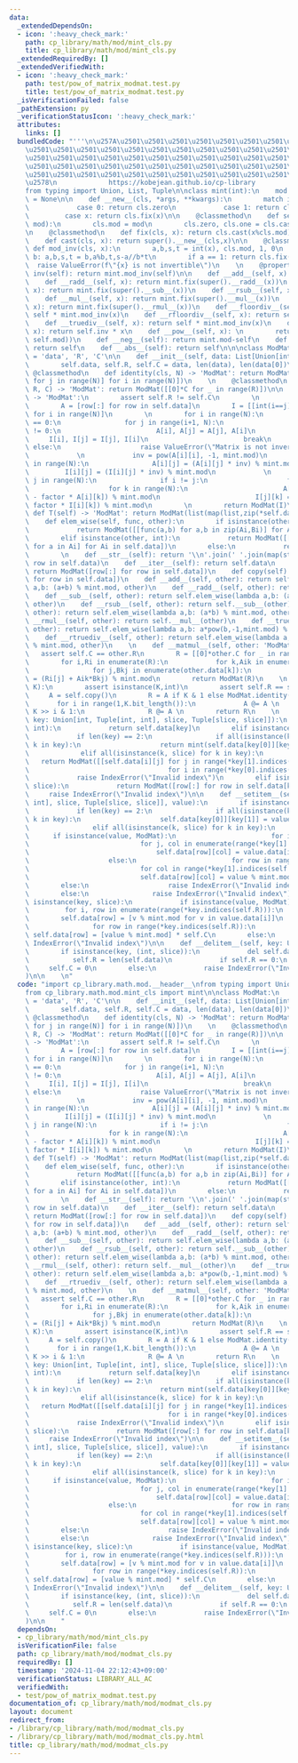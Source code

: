 ```yaml
---
data:
  _extendedDependsOn:
  - icon: ':heavy_check_mark:'
    path: cp_library/math/mod/mint_cls.py
    title: cp_library/math/mod/mint_cls.py
  _extendedRequiredBy: []
  _extendedVerifiedWith:
  - icon: ':heavy_check_mark:'
    path: test/pow_of_matrix_modmat.test.py
    title: test/pow_of_matrix_modmat.test.py
  _isVerificationFailed: false
  _pathExtension: py
  _verificationStatusIcon: ':heavy_check_mark:'
  attributes:
    links: []
  bundledCode: "'''\n\u257A\u2501\u2501\u2501\u2501\u2501\u2501\u2501\u2501\u2501\u2501\
    \u2501\u2501\u2501\u2501\u2501\u2501\u2501\u2501\u2501\u2501\u2501\u2501\u2501\
    \u2501\u2501\u2501\u2501\u2501\u2501\u2501\u2501\u2501\u2501\u2501\u2501\u2501\
    \u2501\u2501\u2501\u2501\u2501\u2501\u2501\u2501\u2501\u2501\u2501\u2501\u2501\
    \u2501\u2501\u2501\u2501\u2501\u2501\u2501\u2501\u2501\u2501\u2501\u2501\u2501\
    \u2578\n             https://kobejean.github.io/cp-library               \n'''\n\
    from typing import Union, List, Tuple\n\nclass mint(int):\n    mod = zero = one\
    \ = None\n\n    def __new__(cls, *args, **kwargs):\n        match int(*args, **kwargs):\n\
    \            case 0: return cls.zero\n            case 1: return cls.one\n   \
    \         case x: return cls.fix(x)\n\n    @classmethod\n    def set_mod(cls,\
    \ mod):\n        cls.mod = mod\n        cls.zero, cls.one = cls.cast(0), cls.fix(1)\n\
    \n    @classmethod\n    def fix(cls, x): return cls.cast(x%cls.mod)\n\n    @classmethod\n\
    \    def cast(cls, x): return super().__new__(cls,x)\n\n    @classmethod\n   \
    \ def mod_inv(cls, x):\n        a,b,s,t = int(x), cls.mod, 1, 0\n        while\
    \ b: a,b,s,t = b,a%b,t,s-a//b*t\n        if a == 1: return cls.fix(s)\n      \
    \  raise ValueError(f\"{x} is not invertible\")\n    \n    @property\n    def\
    \ inv(self): return mint.mod_inv(self)\n\n    def __add__(self, x): return mint.fix(super().__add__(x))\n\
    \    def __radd__(self, x): return mint.fix(super().__radd__(x))\n    def __sub__(self,\
    \ x): return mint.fix(super().__sub__(x))\n    def __rsub__(self, x): return mint.fix(super().__rsub__(x))\n\
    \    def __mul__(self, x): return mint.fix(super().__mul__(x))\n    def __rmul__(self,\
    \ x): return mint.fix(super().__rmul__(x))\n    def __floordiv__(self, x): return\
    \ self * mint.mod_inv(x)\n    def __rfloordiv__(self, x): return self.inv * x\n\
    \    def __truediv__(self, x): return self * mint.mod_inv(x)\n    def __rtruediv__(self,\
    \ x): return self.inv * x\n    def __pow__(self, x): \n        return self.cast(super().__pow__(x,\
    \ self.mod))\n    def __neg__(self): return mint.mod-self\n    def __pos__(self):\
    \ return self\n    def __abs__(self): return self\n\n\nclass ModMat:\n    __slots__\
    \ = 'data', 'R', 'C'\n\n    def __init__(self, data: List[Union[int,mint]]):\n\
    \        self.data, self.R, self.C = data, len(data), len(data[0])\n    \n   \
    \ @classmethod\n    def identity(cls, N) -> 'ModMat': return ModMat([[int(i==j)\
    \ for j in range(N)] for i in range(N)])\n    \n    @classmethod\n    def zeros(cls,\
    \ R, C) -> 'ModMat': return ModMat([[0]*C for _ in range(R)])\n\n    def inv(self)\
    \ -> 'ModMat':\n        assert self.R != self.C\n        \n        N = self.R\n\
    \        A = [row[:] for row in self.data]\n        I = [[int(i==j) for j in range(N)]\
    \ for i in range(N)]\n        \n        for i in range(N):\n            if A[i][i]\
    \ == 0:\n                for j in range(i+1, N):\n                    if A[j][i]\
    \ != 0:\n                        A[i], A[j] = A[j], A[i]\n                   \
    \     I[i], I[j] = I[j], I[i]\n                        break\n               \
    \ else:\n                    raise ValueError(\"Matrix is not invertible\")\n\
    \            \n            inv = pow(A[i][i], -1, mint.mod)\n            for j\
    \ in range(N):\n                A[i][j] = (A[i][j] * inv) % mint.mod\n       \
    \         I[i][j] = (I[i][j] * inv) % mint.mod\n            \n            for\
    \ j in range(N):\n                if i != j:\n                    factor = A[j][i]\n\
    \                    for k in range(N):\n                        A[j][k] = (A[j][k]\
    \ - factor * A[i][k]) % mint.mod\n                        I[j][k] = (I[j][k] -\
    \ factor * I[i][k]) % mint.mod\n        \n        return ModMat(I)\n    \n   \
    \ def T(self) -> 'ModMat': return ModMat(list(map(list,zip(*self.data))))\n\n\
    \    def elem_wise(self, func, other):\n        if isinstance(other, ModMat):\n\
    \            return ModMat([[func(a,b) for a,b in zip(Ai,Bi)] for Ai,Bi in zip(self.data,other.data)])\n\
    \        elif isinstance(other, int):\n            return ModMat([[func(a,other)\
    \ for a in Ai] for Ai in self.data])\n        else:\n            return NotImplemented\n\
    \        \n    def __str__(self): return '\\n'.join(' '.join(map(str,row)) for\
    \ row in self.data)\n    def __iter__(self): return self.data\n    def __copy__(self):\
    \ return ModMat([row[:] for row in self.data])\n    def copy(self): return ModMat([row[:]\
    \ for row in self.data])\n    def __add__(self, other): return self.elem_wise(lambda\
    \ a,b: (a+b) % mint.mod, other)\n    def __radd__(self, other): return self.__add__(other)\n\
    \    def __sub__(self, other): return self.elem_wise(lambda a,b: (a-b) % mint.mod,\
    \ other)\n    def __rsub__(self, other): return self.__sub__(other)\n    def __mul__(self,\
    \ other): return self.elem_wise(lambda a,b: (a*b) % mint.mod, other)\n    def\
    \ __rmul__(self, other): return self.__mul__(other)\n    def __truediv__(self,\
    \ other): return self.elem_wise(lambda a,b: a*pow(b,-1,mint.mod) % mint.mod, other)\n\
    \    def __rtruediv__(self, other): return self.elem_wise(lambda a,b: pow(a,-1,mint.mod)*b\
    \ % mint.mod, other)\n    \n    def __matmul__(self, other: 'ModMat'):\n     \
    \   assert self.C == other.R\n        R = [[0]*other.C for _ in range(self.R)]\n\
    \        for i,Ri in enumerate(R):\n            for k,Aik in enumerate(self.data[i]):\n\
    \                for j,Bkj in enumerate(other.data[k]):\n                    Ri[j]\
    \ = (Ri[j] + Aik*Bkj) % mint.mod\n        return ModMat(R)\n    \n    def __pow__(self,\
    \ K):\n        assert isinstance(K,int)\n        assert self.R == self.C\n   \
    \     A = self.copy()\n        R = A if K & 1 else ModMat.identity(self.R)\n \
    \       for i in range(1,K.bit_length()):\n            A @= A \n            if\
    \ K >> i & 1:\n                R @= A \n        return R\n    \n    def __getitem__(self,\
    \ key: Union[int, Tuple[int, int], slice, Tuple[slice, slice]]):\n        if isinstance(key,\
    \ int):\n            return self.data[key]\n        elif isinstance(key, tuple):\n\
    \            if len(key) == 2:\n                if all(isinstance(k, int) for\
    \ k in key):\n                    return mint(self.data[key[0]][key[1]])\n   \
    \             elif all(isinstance(k, slice) for k in key):\n                 \
    \   return ModMat([[self.data[i][j] for j in range(*key[1].indices(self.C))] \n\
    \                                   for i in range(*key[0].indices(self.R))])\n\
    \            raise IndexError(\"Invalid index\")\n        elif isinstance(key,\
    \ slice):\n            return ModMat([row[:] for row in self.data[key]])\n   \
    \     raise IndexError(\"Invalid index\")\n\n    def __setitem__(self, key: Union[Tuple[int,\
    \ int], slice, Tuple[slice, slice]], value):\n        if isinstance(key, tuple):\n\
    \            if len(key) == 2:\n                if all(isinstance(k, int) for\
    \ k in key):\n                    self.data[key[0]][key[1]] = value % mint.mod\n\
    \                elif all(isinstance(k, slice) for k in key):\n              \
    \      if isinstance(value, ModMat):\n                        for i, row in enumerate(range(*key[0].indices(self.R))):\n\
    \                            for j, col in enumerate(range(*key[1].indices(self.C))):\n\
    \                                self.data[row][col] = value.data[i][j] % mint.mod\n\
    \                    else:\n                        for row in range(*key[0].indices(self.R)):\n\
    \                            for col in range(*key[1].indices(self.C)):\n    \
    \                            self.data[row][col] = value % mint.mod\n        \
    \        else:\n                    raise IndexError(\"Invalid index\")\n    \
    \        else:\n                raise IndexError(\"Invalid index\")\n        elif\
    \ isinstance(key, slice):\n            if isinstance(value, ModMat):\n       \
    \         for i, row in enumerate(range(*key.indices(self.R))):\n            \
    \        self.data[row] = [v % mint.mod for v in value.data[i]]\n            else:\n\
    \                for row in range(*key.indices(self.R)):\n                   \
    \ self.data[row] = [value % mint.mod] * self.C\n        else:\n            raise\
    \ IndexError(\"Invalid index\")\n\n    def __delitem__(self, key: Union[int, slice]):\n\
    \        if isinstance(key, (int, slice)):\n            del self.data[key]\n \
    \           self.R = len(self.data)\n            if self.R == 0:\n           \
    \     self.C = 0\n        else:\n            raise IndexError(\"Invalid index\"\
    )\n\n    \n"
  code: "import cp_library.math.mod.__header__\nfrom typing import Union, List, Tuple\n\
    from cp_library.math.mod.mint_cls import mint\n\nclass ModMat:\n    __slots__\
    \ = 'data', 'R', 'C'\n\n    def __init__(self, data: List[Union[int,mint]]):\n\
    \        self.data, self.R, self.C = data, len(data), len(data[0])\n    \n   \
    \ @classmethod\n    def identity(cls, N) -> 'ModMat': return ModMat([[int(i==j)\
    \ for j in range(N)] for i in range(N)])\n    \n    @classmethod\n    def zeros(cls,\
    \ R, C) -> 'ModMat': return ModMat([[0]*C for _ in range(R)])\n\n    def inv(self)\
    \ -> 'ModMat':\n        assert self.R != self.C\n        \n        N = self.R\n\
    \        A = [row[:] for row in self.data]\n        I = [[int(i==j) for j in range(N)]\
    \ for i in range(N)]\n        \n        for i in range(N):\n            if A[i][i]\
    \ == 0:\n                for j in range(i+1, N):\n                    if A[j][i]\
    \ != 0:\n                        A[i], A[j] = A[j], A[i]\n                   \
    \     I[i], I[j] = I[j], I[i]\n                        break\n               \
    \ else:\n                    raise ValueError(\"Matrix is not invertible\")\n\
    \            \n            inv = pow(A[i][i], -1, mint.mod)\n            for j\
    \ in range(N):\n                A[i][j] = (A[i][j] * inv) % mint.mod\n       \
    \         I[i][j] = (I[i][j] * inv) % mint.mod\n            \n            for\
    \ j in range(N):\n                if i != j:\n                    factor = A[j][i]\n\
    \                    for k in range(N):\n                        A[j][k] = (A[j][k]\
    \ - factor * A[i][k]) % mint.mod\n                        I[j][k] = (I[j][k] -\
    \ factor * I[i][k]) % mint.mod\n        \n        return ModMat(I)\n    \n   \
    \ def T(self) -> 'ModMat': return ModMat(list(map(list,zip(*self.data))))\n\n\
    \    def elem_wise(self, func, other):\n        if isinstance(other, ModMat):\n\
    \            return ModMat([[func(a,b) for a,b in zip(Ai,Bi)] for Ai,Bi in zip(self.data,other.data)])\n\
    \        elif isinstance(other, int):\n            return ModMat([[func(a,other)\
    \ for a in Ai] for Ai in self.data])\n        else:\n            return NotImplemented\n\
    \        \n    def __str__(self): return '\\n'.join(' '.join(map(str,row)) for\
    \ row in self.data)\n    def __iter__(self): return self.data\n    def __copy__(self):\
    \ return ModMat([row[:] for row in self.data])\n    def copy(self): return ModMat([row[:]\
    \ for row in self.data])\n    def __add__(self, other): return self.elem_wise(lambda\
    \ a,b: (a+b) % mint.mod, other)\n    def __radd__(self, other): return self.__add__(other)\n\
    \    def __sub__(self, other): return self.elem_wise(lambda a,b: (a-b) % mint.mod,\
    \ other)\n    def __rsub__(self, other): return self.__sub__(other)\n    def __mul__(self,\
    \ other): return self.elem_wise(lambda a,b: (a*b) % mint.mod, other)\n    def\
    \ __rmul__(self, other): return self.__mul__(other)\n    def __truediv__(self,\
    \ other): return self.elem_wise(lambda a,b: a*pow(b,-1,mint.mod) % mint.mod, other)\n\
    \    def __rtruediv__(self, other): return self.elem_wise(lambda a,b: pow(a,-1,mint.mod)*b\
    \ % mint.mod, other)\n    \n    def __matmul__(self, other: 'ModMat'):\n     \
    \   assert self.C == other.R\n        R = [[0]*other.C for _ in range(self.R)]\n\
    \        for i,Ri in enumerate(R):\n            for k,Aik in enumerate(self.data[i]):\n\
    \                for j,Bkj in enumerate(other.data[k]):\n                    Ri[j]\
    \ = (Ri[j] + Aik*Bkj) % mint.mod\n        return ModMat(R)\n    \n    def __pow__(self,\
    \ K):\n        assert isinstance(K,int)\n        assert self.R == self.C\n   \
    \     A = self.copy()\n        R = A if K & 1 else ModMat.identity(self.R)\n \
    \       for i in range(1,K.bit_length()):\n            A @= A \n            if\
    \ K >> i & 1:\n                R @= A \n        return R\n    \n    def __getitem__(self,\
    \ key: Union[int, Tuple[int, int], slice, Tuple[slice, slice]]):\n        if isinstance(key,\
    \ int):\n            return self.data[key]\n        elif isinstance(key, tuple):\n\
    \            if len(key) == 2:\n                if all(isinstance(k, int) for\
    \ k in key):\n                    return mint(self.data[key[0]][key[1]])\n   \
    \             elif all(isinstance(k, slice) for k in key):\n                 \
    \   return ModMat([[self.data[i][j] for j in range(*key[1].indices(self.C))] \n\
    \                                   for i in range(*key[0].indices(self.R))])\n\
    \            raise IndexError(\"Invalid index\")\n        elif isinstance(key,\
    \ slice):\n            return ModMat([row[:] for row in self.data[key]])\n   \
    \     raise IndexError(\"Invalid index\")\n\n    def __setitem__(self, key: Union[Tuple[int,\
    \ int], slice, Tuple[slice, slice]], value):\n        if isinstance(key, tuple):\n\
    \            if len(key) == 2:\n                if all(isinstance(k, int) for\
    \ k in key):\n                    self.data[key[0]][key[1]] = value % mint.mod\n\
    \                elif all(isinstance(k, slice) for k in key):\n              \
    \      if isinstance(value, ModMat):\n                        for i, row in enumerate(range(*key[0].indices(self.R))):\n\
    \                            for j, col in enumerate(range(*key[1].indices(self.C))):\n\
    \                                self.data[row][col] = value.data[i][j] % mint.mod\n\
    \                    else:\n                        for row in range(*key[0].indices(self.R)):\n\
    \                            for col in range(*key[1].indices(self.C)):\n    \
    \                            self.data[row][col] = value % mint.mod\n        \
    \        else:\n                    raise IndexError(\"Invalid index\")\n    \
    \        else:\n                raise IndexError(\"Invalid index\")\n        elif\
    \ isinstance(key, slice):\n            if isinstance(value, ModMat):\n       \
    \         for i, row in enumerate(range(*key.indices(self.R))):\n            \
    \        self.data[row] = [v % mint.mod for v in value.data[i]]\n            else:\n\
    \                for row in range(*key.indices(self.R)):\n                   \
    \ self.data[row] = [value % mint.mod] * self.C\n        else:\n            raise\
    \ IndexError(\"Invalid index\")\n\n    def __delitem__(self, key: Union[int, slice]):\n\
    \        if isinstance(key, (int, slice)):\n            del self.data[key]\n \
    \           self.R = len(self.data)\n            if self.R == 0:\n           \
    \     self.C = 0\n        else:\n            raise IndexError(\"Invalid index\"\
    )\n\n    "
  dependsOn:
  - cp_library/math/mod/mint_cls.py
  isVerificationFile: false
  path: cp_library/math/mod/modmat_cls.py
  requiredBy: []
  timestamp: '2024-11-04 22:12:43+09:00'
  verificationStatus: LIBRARY_ALL_AC
  verifiedWith:
  - test/pow_of_matrix_modmat.test.py
documentation_of: cp_library/math/mod/modmat_cls.py
layout: document
redirect_from:
- /library/cp_library/math/mod/modmat_cls.py
- /library/cp_library/math/mod/modmat_cls.py.html
title: cp_library/math/mod/modmat_cls.py
---
```

